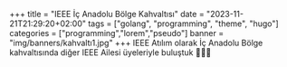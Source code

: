 +++
title = "IEEE İç Anadolu Bölge Kahvaltısı"
date = "2023-11-21T21:29:20+02:00"
tags = ["golang", "programming", "theme", "hugo"]
categories = ["programming","lorem","pseudo"]
banner = "img/banners/kahvaltı1.jpg"
+++
IEEE Atılım olarak İç Anadolu Bölge kahvaltısında diğer IEEE Ailesi üyeleriyle buluştuk 💙🥳🤩
